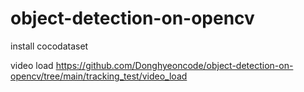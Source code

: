# object-detection-on-opencv

install cocodataset

video load
https://github.com/Donghyeoncode/object-detection-on-opencv/tree/main/tracking_test/video_load
